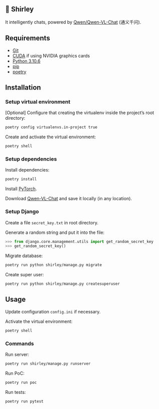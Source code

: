 ## 🦈 Shirley

It intelligently chats, powered by [Qwen/Qwen-VL-Chat](https://huggingface.co/Qwen/Qwen-VL-Chat) (通义千问).

## Requirements

- [Git](https://git-scm.com/)
- [CUDA](https://developer.nvidia.com/cuda-toolkit) if using NVIDIA graphics cards
- [Python 3.10.6](https://www.python.org/downloads/release/python-3106/)
- [pip](https://pypi.org/project/pip/)
- [poetry](https://python-poetry.org/)

## Installation

### Setup virtual environment

[Optional] Configure that creating the virtualenv inside the project’s root directory:
```bash
poetry config virtualenvs.in-project true
```

Create and activate the virtual environment:
```bash
poetry shell
```

### Setup dependencies

Install dependencies:
```bash
poetry install
```

Install [PyTorch](https://pytorch.org/get-started/locally/).

Download [Qwen-VL-Chat](https://huggingface.co/Qwen/Qwen-VL-Chat) and save it locally (in any location).

### Setup Django

Create a file `secret_key.txt` in root directory.

Generate a random string and put it into the file:
```python
>>> from django.core.management.utils import get_random_secret_key
>>> get_random_secret_key()
```

Migrate database:
```bash
poetry run python shirley/manage.py migrate
```

Create super user:
```bash
poetry run python shirley/manage.py createsuperuser
```

## Usage

Update configuration `config.ini` if necessary.

Activate the virtual environment:
```bash
poetry shell
```

### Commands

Run server:
```bash
poetry run shirley/manage.py runserver
```

Run PoC:
```bash
poetry run poc
```

Run tests:
```bash
poetry run pytest
```

